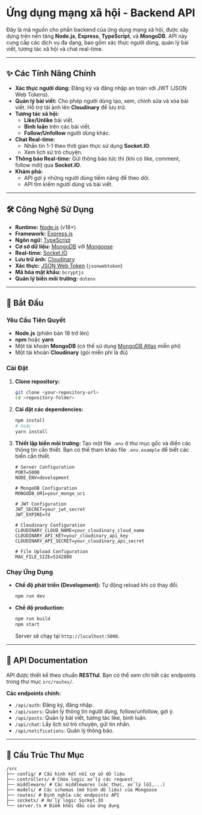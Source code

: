 # Ứng dụng mạng xã hội - Backend API

Đây là mã nguồn cho phần backend của ứng dụng mạng xã hội, được xây dựng trên nền tảng **Node.js**, **Express**, **TypeScript**, và **MongoDB**. API này cung cấp các dịch vụ đa dạng, bao gồm xác thực người dùng, quản lý bài viết, tương tác xã hội và chat real-time.

---

## ✨ Các Tính Năng Chính

- **Xác thực người dùng:** Đăng ký và đăng nhập an toàn với JWT (JSON Web Tokens).
- **Quản lý bài viết:** Cho phép người dùng tạo, xem, chỉnh sửa và xóa bài viết. Hỗ trợ tải ảnh lên **Cloudinary** để lưu trữ.
- **Tương tác xã hội:**
  - **Like/Unlike** bài viết.
  - **Bình luận** trên các bài viết.
  - **Follow/Unfollow** người dùng khác.
- **Chat Real-time:**
  - Nhắn tin 1-1 theo thời gian thực sử dụng **Socket.IO**.
  - Xem lịch sử trò chuyện.
- **Thông báo Real-time:** Gửi thông báo tức thì (khi có like, comment, follow mới) qua **Socket.IO**.
- **Khám phá:**
  - API gợi ý những người dùng tiềm năng để theo dõi.
  - API tìm kiếm người dùng và bài viết.

---

## 🛠️ Công Nghệ Sử Dụng

- **Runtime:** [Node.js](https://nodejs.org/) (v18+)
- **Framework:** [Express.js](https://expressjs.com/)
- **Ngôn ngữ:** [TypeScript](https://www.typescriptlang.org/)
- **Cơ sở dữ liệu:** [MongoDB](https://www.mongodb.com/) với [Mongoose](https://mongoosejs.com/)
- **Real-time:** [Socket.IO](https://socket.io/)
- **Lưu trữ ảnh:** [Cloudinary](https://cloudinary.com/)
- **Xác thực:** [JSON Web Token](https://jwt.io/) (`jsonwebtoken`)
- **Mã hóa mật khẩu:** `bcryptjs`
- **Quản lý biến môi trường:** `dotenv`

---

## 🚀 Bắt Đầu

### Yêu Cầu Tiên Quyết

- **Node.js** (phiên bản 18 trở lên)
- **npm** hoặc **yarn**
- Một tài khoản **MongoDB** (có thể sử dụng [MongoDB Atlas](https://www.mongodb.com/cloud/atlas) miễn phí)
- Một tài khoản **Cloudinary** (gói miễn phí là đủ)

### Cài Đặt

1.  **Clone repository:**

    ```bash
    git clone <your-repository-url>
    cd <repository-folder>
    ```

2.  **Cài đặt các dependencies:**

    ```bash
    npm install
    # hoặc
    yarn install
    ```

3.  **Thiết lập biến môi trường:**
    Tạo một file `.env` ở thư mục gốc và điền các thông tin cần thiết. Bạn có thể tham khảo file `.env.example` để biết các biến cần thiết.

    ```env
    # Server Configuration
    PORT=5000
    NODE_ENV=development

    # MongoDB Configuration
    MONGODB_URI=your_mongo_uri

    # JWT Configuration
    JWT_SECRET=your_jwt_secret
    JWT_EXPIRE=7d

    # Cloudinary Configuration
    CLOUDINARY_CLOUD_NAME=your_cloudinary_cloud_name
    CLOUDINARY_API_KEY=your_cloudinary_api_key
    CLOUDINARY_API_SECRET=your_cloudinary_api_secret

    # File Upload Configuration
    MAX_FILE_SIZE=5242880
    ```

### Chạy Ứng Dụng

- **Chế độ phát triển (Development):** Tự động reload khi có thay đổi.

  ```bash
  npm run dev
  ```

- **Chế độ production:**
  ```bash
  npm run build
  npm start
  ```
  Server sẽ chạy tại `http://localhost:5000`.

---

## 📝 API Documentation

API được thiết kế theo chuẩn **RESTful**. Bạn có thể xem chi tiết các endpoints trong thư mục `src/routes/`.

**Các endpoints chính:**

- `/api/auth`: Đăng ký, đăng nhập.
- `/api/users`: Quản lý thông tin người dùng, follow/unfollow, gợi ý.
- `/api/posts`: Quản lý bài viết, tương tác like, bình luận.
- `/api/chat`: Lấy lịch sử trò chuyện, gửi tin nhắn.
- `/api/notifications`: Quản lý thông báo.

---

## 📂 Cấu Trúc Thư Mục
    /src
    ├── config/ # Cấu hình kết nối cơ sở dữ liệu
    ├── controllers/ # Chứa logic xử lý các request
    ├── middleware/ # Các middlewares (xác thực, xử lý lỗi,...)
    ├── models/ # Các schemas (mô hình dữ liệu) của Mongoose
    ├── routes/ # Định nghĩa các endpoints API
    ├── sockets/ # Xử lý logic Socket.IO
    └── server.ts # Điểm khởi đầu của ứng dụng

